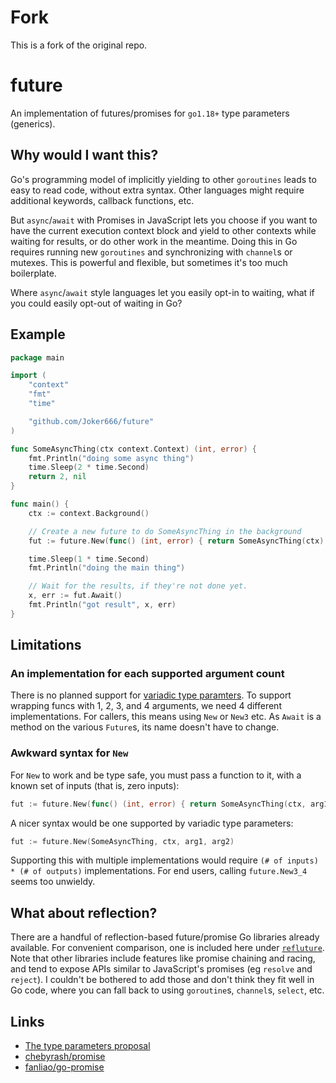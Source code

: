 # Fork

This is a fork of the original repo.

# future

An implementation of futures/promises for `go1.18+` type parameters (generics).

## Why would I want this?

Go's programming model of implicitly yielding to other `goroutines` leads to easy to read code, without extra syntax. Other languages might require additional keywords, callback functions, etc.

But `async`/`await` with Promises in JavaScript lets you choose if you want to have the current execution context block and yield to
other contexts while waiting for results, or do other work in the meantime. Doing this in Go requires running new `goroutines` and synchronizing with `channel`s or mutexes. This is powerful and flexible, but sometimes it's too much boilerplate.

Where `async`/`await` style languages let you easily opt-in to waiting, what if you could easily opt-out of waiting in Go?

## Example

```go
package main

import (
	"context"
	"fmt"
	"time"

    "github.com/Joker666/future"
)

func SomeAsyncThing(ctx context.Context) (int, error) {
	fmt.Println("doing some async thing")
	time.Sleep(2 * time.Second)
	return 2, nil
}

func main() {
	ctx := context.Background()

	// Create a new future to do SomeAsyncThing in the background
	fut := future.New(func() (int, error) { return SomeAsyncThing(ctx) })

	time.Sleep(1 * time.Second)
	fmt.Println("doing the main thing")

	// Wait for the results, if they're not done yet.
	x, err := fut.Await()
	fmt.Println("got result", x, err)
}
```

## Limitations

### An implementation for each supported argument count

There is no planned support for [variadic type paramters](https://go.googlesource.com/proposal/+/refs/heads/master/design/43651-type-parameters.md#omissions). To support wrapping funcs with 1, 2, 3, and 4 arguments, we need 4 different implementations. For callers, this means using `New` or `New3` etc. As `Await` is a method on the various `Future`s, its name doesn't have to change.

### Awkward syntax for `New`

For `New` to work and be type safe, you must pass a function to it, with a known set of inputs (that is, zero inputs):

```go
fut := future.New(func() (int, error) { return SomeAsyncThing(ctx, arg1, arg2) })
```

A nicer syntax would be one supported by variadic type parameters:

```go
fut := future.New(SomeAsyncThing, ctx, arg1, arg2)
```

Supporting this with multiple implementations would require `(# of inputs) * (# of outputs)` implementations. For end users, calling
`future.New3_4` seems too unwieldy.

## What about reflection?

There are a handful of reflection-based future/promise Go libraries already available. For convenient comparison, one is included here under [`refluture`](./refluture). Note that other libraries include features like promise chaining and racing, and tend to expose APIs similar to JavaScript's promises (eg `resolve` and `reject`). I couldn't be bothered to add those and don't think they fit well in Go code, where you can fall back to using `goroutine`s, `channel`s, `select`, etc.

## Links

- [The type parameters proposal](https://go.googlesource.com/proposal/+/refs/heads/master/design/43651-type-parameters.md)
- [chebyrash/promise](https://github.com/chebyrash/promise)
- [fanliao/go-promise](https://github.com/fanliao/go-promise)
